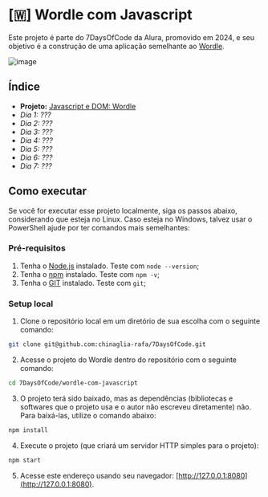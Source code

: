 # [🇼] Wordle com Javascript

Este projeto é parte do 7DaysOfCode da Alura, promovido em 2024,
e seu objetivo é a construção de uma aplicação semelhante ao [Wordle](https://www.nytimes.com/games/wordle/index.html).

![image](https://github.com/chinaglia-rafa/7DaysOfCode/assets/4058733/b08747aa-fab5-4ce0-b80a-24b6fa510498)

## Índice

- **Projeto:** [Javascript e DOM: Wordle](https://github.com/chinaglia-rafa/7DaysOfCode/tree/main/wordle-com-javascript)
- _Dia 1: ???_
- _Dia 2: ???_
- _Dia 3: ???_
- _Dia 4: ???_
- _Dia 5: ???_
- _Dia 6: ???_
- _Dia 7: ???_

## Como executar

Se você for executar esse projeto localmente, siga os passos abaixo, considerando que esteja no Linux. Caso esteja no Windows, talvez usar o PowerShell ajude por ter comandos mais semelhantes:

### Pré-requisitos

1. Tenha o [Node.js](https://nodejs.org/) instalado. Teste com `node --version`;
2. Tenha o [npm](https://www.npmjs.com/) instalado. Teste com `npm -v`;
3. Tenha o [GIT](https://git-scm.com/) instalado. Teste com `git`;

### Setup local

1. Clone o repositório local em um diretório de sua escolha com o seguinte comando:

```bash
git clone git@github.com:chinaglia-rafa/7DaysOfCode.git
```

2. Acesse o projeto do Wordle dentro do repositório com o seguinte comando:

```bash
cd 7DaysOfCode/wordle-com-javascript
```

3. O projeto terá sido baixado, mas as dependências (bibliotecas e softwares que o projeto usa e o autor não escreveu diretamente) não. Para baixá-las, utilize o comando abaixo:

```bash
npm install
```

4. Execute o projeto (que criará um servidor HTTP simples para o projeto):

```bash
npm start
```

5. Acesse este endereço usando seu navegador: [http://127.0.0.1:8080](http://127.0.0.1:8080).
